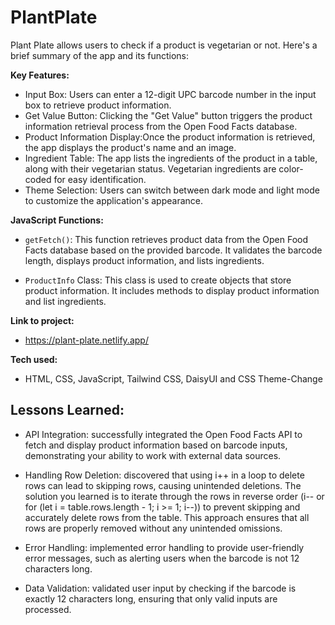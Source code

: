 # PlantPlate

Plant Plate allows users to check if a product is vegetarian or not. Here's a brief summary of the app and its functions:

**Key Features:**

- Input Box: Users can enter a 12-digit UPC barcode number in the input box to retrieve product information.
- Get Value Button: Clicking the "Get Value" button triggers the product information retrieval process from the Open Food Facts database.
- Product Information Display:Once the product information is retrieved, the app displays the product's name and an image.
- Ingredient Table: The app lists the ingredients of the product in a table, along with their vegetarian status. Vegetarian ingredients are color-coded for easy identification.
- Theme Selection: Users can switch between dark mode and light mode to customize the application's appearance.

**JavaScript Functions:**

- `getFetch()`: This function retrieves product data from the Open Food Facts database based on the provided barcode. It validates the barcode length, displays product information, and lists ingredients.

- `ProductInfo` Class: This class is used to create objects that store product information. It includes methods to display product information and list ingredients.

**Link to project:** 
- https://plant-plate.netlify.app/

**Tech used:** 
- HTML, CSS, JavaScript, Tailwind CSS, DaisyUI and CSS Theme-Change

## Lessons Learned:
- API Integration: successfully integrated the Open Food Facts API to fetch and display product information based on barcode inputs, demonstrating your ability to work with external data sources.

- Handling Row Deletion: discovered that using i++ in a loop to delete rows can lead to skipping rows, causing unintended deletions.
The solution you learned is to iterate through the rows in reverse order (i-- or for (let i = table.rows.length - 1; i >= 1; i--)) to prevent skipping and accurately delete rows from the table. This approach ensures that all rows are properly removed without any unintended omissions.

- Error Handling: implemented error handling to provide user-friendly error messages, such as alerting users when the barcode is not 12 characters long.

- Data Validation: validated user input by checking if the barcode is exactly 12 characters long, ensuring that only valid inputs are processed.

